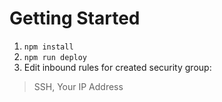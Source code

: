 # Getting Started

1. `npm install`
2. `npm run deploy`
3. Edit inbound rules for created security group:
  > SSH, Your IP Address